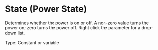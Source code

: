 # State (Power State)

Determines whether the power is on or off. A non-zero value turns the power on; zero turns the power off. Right click the parameter for a drop-down list.

Type: Constant or variable
